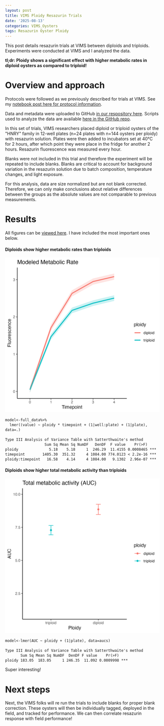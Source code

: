 ```yaml
---
layout: post
title: VIMS Ploidy Resazurin Trials
date: '2025-08-13'
categories: VIMS_Oysters
tags: Resazurin Oyster Ploidy 
---
```


This post details resazurin trials at VIMS between diploids and triploids. Experiments were conducted at VIMS and I analyzed the data.   

**tl;dr: Ploidy shows a significant effect with higher metabolic rates in diploid oysters as compared to triploid!** 

# Overview and approach 

Protocols were followed as we previously described for trials at VIMS. See my [notebook post here for protocol information](https://ahuffmyer.github.io/ASH_Putnam_Lab_Notebook/VIMS-Resazurin-Trials-Day-2/).  

Data and metadata were uploaded to GitHub [in our respository here](https://github.com/RobertsLab/vims-resazurin/tree/main/data/ploidy). Scripts used to analyze the data are available [here in the GitHub repo](https://github.com/RobertsLab/vims-resazurin/blob/main/code/ploidy-trials.Rmd). 

In this set of trials, VIMS researchers placed diploid or triploid oysters of the "HNRY" family in 12-well plates (n=24 plates with n=144 oysters per ploidy) with resazurin solution. Plates were then added to incubators set at 40°C for 2 hours, after which point they were place in the fridge for another 2 hours. Resazurin fluorescence was measured every hour.  

Blanks were not included in this trial and therefore the experiment will be repeated to include blanks. Blanks are critical to account for background variation in the resazurin solution due to batch composition, temperature changes, and light exposure.  

For this analysis, data are size normalized but are not blank corrected. Therefore, we can only make conclusions about relative differences between the groups as the absolute values are not comparable to previous measurements.  

# Results 

All figures can be [viewed here](https://github.com/RobertsLab/vims-resazurin/tree/main/figures/ploidy). I have included the most important ones below.

#### Diploids show higher metabolic rates than triploids 

![](https://github.com/AHuffmyer/ASH_Putnam_Lab_Notebook/blob/master/images/NotebookImages/oysters/vims/20250813/ploidy_model_predictions.png?raw=true)  

```
model<-full_data%>%
  lmer((value) ~ ploidy * timepoint + (1|well:plate) + (1|plate), data=.)
  
Type III Analysis of Variance Table with Satterthwaite's method
                  Sum Sq Mean Sq NumDF   DenDF  F value    Pr(>F)    
ploidy              5.18    5.18     1  246.29  11.4155 0.0008465 ***
timepoint        1405.30  351.32     4 1084.00 774.0123 < 2.2e-16 ***
ploidy:timepoint   16.58    4.14     4 1084.00   9.1302  2.96e-07 ***
```

#### Diploids show higher total metabolic activity than triploids 

![](https://github.com/AHuffmyer/ASH_Putnam_Lab_Notebook/blob/master/images/NotebookImages/oysters/vims/20250813/auc_ploidy.png?raw=true)  

```
model<-lmer(AUC ~ ploidy + (1|plate), data=aucs)

Type III Analysis of Variance Table with Satterthwaite's method
       Sum Sq Mean Sq NumDF  DenDF F value    Pr(>F)    
ploidy 183.05  183.05     1 246.35  11.092 0.0009998 ***
```

Super interesting! 

# Next steps 

Next, the VIMS folks will re run the trials to include blanks for proper blank correction. These oysters will then be individually tagged, deployed in the field, and tracked for performance. We can then correlate resazurin response with field performance!    

